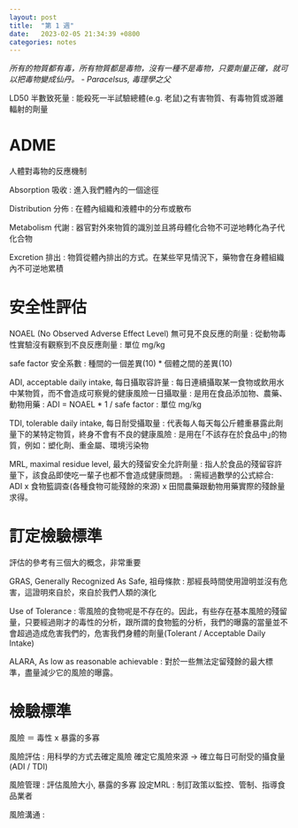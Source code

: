 ```yaml
---
layout: post
title:  "第 1 週"
date:   2023-02-05 21:34:39 +0800
categories: notes
---
```


<i>所有的物質都有毒，所有物質都是毒物，沒有一種不是毒物，只要劑量正確，就可以把毒物變成仙丹。 - Paracelsus, 毒理學之父</i>

LD50 半數致死量
: 能殺死一半試驗總體(e.g. 老鼠)之有害物質、有毒物質或游離輻射的劑量

# ADME 
人體對毒物的反應機制 

Absorption 吸收
: 進入我們體內的一個途徑

Distribution 分佈
: 在體內組織和液體中的分布或散布

Metabolism 代謝
: 器官對外來物質的識別並且將母體化合物不可逆地轉化為子代化合物

Excretion 排出
: 物質從體內排出的方式。在某些罕見情況下，藥物會在身體組織內不可逆地累積


# 安全性評估
NOAEL (No Observed Adverse Effect Level) 無可見不良反應的劑量
: 從動物毒性實驗沒有觀察到不良反應劑量 
: 單位 mg/kg

safe factor 安全系數
: 種間的一個差異(10) * 個體之間的差異(10)

ADI, acceptable daily intake, 每日攝取容許量
: 每日連續攝取某一食物或飲用水中某物質，而不會造成可察覺的健康風險一日攝取量
: 是用在食品添加物、農藥、動物用藥
: ADI = NOAEL * 1 / safe factor
: 單位 mg/kg

TDI, tolerable daily intake, 每日耐受攝取量
: 代表每人每天每公斤體重暴露此劑量下的某特定物質，終身不會有不良的健康風險
: 是用在｢不該存在於食品中｣的物質，例如：塑化劑、重金屬、環境污染物

MRL, maximal residue level, 最大的殘留安全允許劑量
: 指人於食品的殘留容許量下，該食品即使吃一輩子也都不會造成健康問題。
: 需經過數學的公式綜合: ADI x 食物籃調查(各種食物可能殘餘的來源) x 田間農藥跟動物用藥實際的殘餘量 求得。

# 訂定檢驗標準
評估的參考有三個大的概念，非常重要

GRAS, Generally Recognized As Safe, 祖母條款
: 那經長時間使用證明並沒有危害，這證明來自於，來自於我們人類的演化

Use of Tolerance
: 零風險的食物呢是不存在的。因此，有些存在基本風險的殘留量，只要經過剛才的毒性的分析，跟所謂的食物籃的分析，我們的曝露的當量並不會超過造成危害我們的，危害我們身體的劑量(Tolerant / Acceptable Daily Intake)

ALARA, As low as reasonable achievable
: 對於一些無法定留殘餘的最大標準，盡量減少它的風險的曝露。

# 檢驗標準
風險 ＝ 毒性 x 暴露的多寡

風險評估
: 用科學的方式去確定風險 確定它風險來源 -> 確立每日可耐受的攝食量 (ADI / TDI) 

風險管理
: 評估風險大小, 暴露的多寡 設定MRL
: 制訂政策以監控、管制、指導食品業者

風險溝通
: 